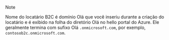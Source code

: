 > [!NOTE]
> Nome do locatário B2C é domínio Olá que você inseriu durante a criação do locatário e é exibido na folha do diretório Olá no hello portal do Azure.  Ele geralmente termina com sufixo Olá `.onmicrosoft.com`, por exemplo, `contosob2c.onmicrosoft.com`.
> 
> 

